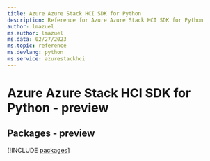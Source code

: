 ```yaml
---
title: Azure Azure Stack HCI SDK for Python
description: Reference for Azure Azure Stack HCI SDK for Python
author: lmazuel
ms.author: lmazuel
ms.data: 02/27/2023
ms.topic: reference
ms.devlang: python
ms.service: azurestackhci
---
```

# Azure Azure Stack HCI SDK for Python - preview
## Packages - preview
[!INCLUDE [packages](azure-stack-hci-index.md)]